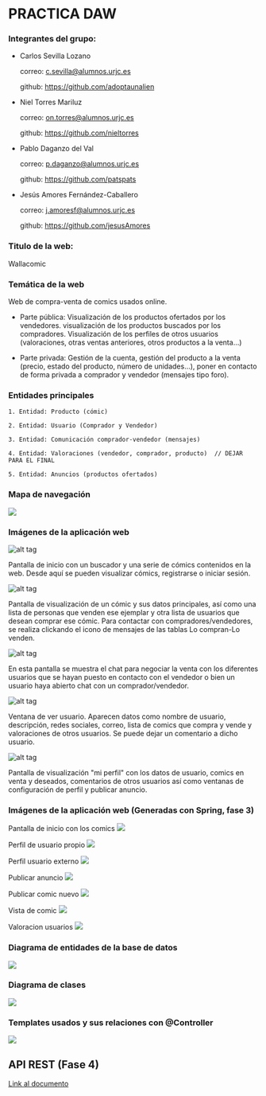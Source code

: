 # PRACTICA DAW

### Integrantes del grupo:

+ Carlos Sevilla Lozano

  correo: c.sevilla@alumnos.urjc.es
  
  github: https://github.com/adoptaunalien
  
+ Niel Torres Mariluz
  
  correo: on.torres@alumnos.urjc.es

  github: https://github.com/nieltorres
  
+ Pablo Daganzo del Val

  correo: p.daganzo@alumnos.urjc.es
  
  github: https://github.com/patspats
  
+ Jesús Amores Fernández-Caballero

  correo: j.amoresf@alumnos.urjc.es
  
  github: https://github.com/jesusAmores

### Titulo de la web:
  
  Wallacomic

### Temática de la web

  Web de compra-venta de comics usados online.

+ Parte pública: Visualización de los productos ofertados por los vendedores. visualización de los productos buscados por los compradores. Visualización de los perfiles de otros usuarios (valoraciones, otras ventas anteriores, otros productos a la venta...)
    
+ Parte privada: Gestión de la cuenta, gestión del producto a la venta (precio, estado del producto, número de unidades...), poner en contacto de forma privada a comprador y vendedor (mensajes tipo foro).
    
### Entidades principales

    1. Entidad: Producto (cómic)
    
    2. Entidad: Usuario (Comprador y Vendedor)
    
    3. Entidad: Comunicación comprador-vendedor (mensajes)
    
    4. Entidad: Valoraciones (vendedor, comprador, producto)  // DEJAR PARA EL FINAL
    
    5. Entidad: Anuncios (productos ofertados)

### Mapa de navegación
<img src="https://github.com/AdoptaUnAlien/DAW/blob/master/mapa_de_navegaci%C3%B3n.jpg"/>

### Imágenes de la aplicación web
   
![alt tag](https://github.com/AdoptaUnAlien/DAW/blob/master/Fase%202/screenshots/index_no_registro.png)

  Pantalla de inicio con un buscador y una serie de cómics contenidos en la web. Desde aquí se pueden visualizar cómics, registrarse o     iniciar sesión. 

![alt tag](https://github.com/AdoptaUnAlien/DAW/blob/master/Fase%202/screenshots/ver_comic.png)

  Pantalla de visualización de un cómic y sus datos principales, así como una lista de personas que venden ese ejemplar y otra lista de   usuarios que desean comprar ese cómic. Para contactar con compradores/vendedores, se realiza clickando el icono de mensajes de las       tablas Lo compran-Lo venden.

![alt tag](https://github.com/AdoptaUnAlien/DAW/blob/master/Fase%202/screenshots/mensajes.png)

  En esta pantalla se muestra el chat para negociar la venta con los diferentes usuarios que se hayan puesto en contacto con el vendedor   o bien un usuario haya abierto chat con un comprador/vendedor.

![alt tag](https://github.com/AdoptaUnAlien/DAW/blob/master/Fase%202/screenshots/ver_usuario.png)

  Ventana de ver usuario. Aparecen datos como nombre de usuario, descripción, redes sociales, correo, lista de comics que compra y vende   y valoraciones de otros usuarios. Se puede dejar un comentario a dicho usuario.

![alt tag](https://github.com/AdoptaUnAlien/DAW/blob/master/Fase%202/screenshots/ver_perfil.png)

  Pantalla de visualización "mi perfil" con los datos de usuario, comics en venta y deseados, comentarios de otros usuarios así como       ventanas de configuración de perfil y publicar anuncio. 
    

### Imágenes de la aplicación web (Generadas con Spring, fase 3)

Pantalla de inicio con los comics
<img src="https://github.com/AdoptaUnAlien/DAW/blob/master/capturasFase3/main.png"/>

Perfil de usuario propio
<img src="https://github.com/AdoptaUnAlien/DAW/blob/master/capturasFase3/perfil.png"/>

Perfil usuario externo
<img src="https://github.com/AdoptaUnAlien/DAW/blob/master/capturasFase3/perfilotro.png"/>

Publicar anuncio
<img src="https://github.com/AdoptaUnAlien/DAW/blob/master/capturasFase3/public.%20anuncio.png"/>

Publicar comic nuevo
<img src="https://github.com/AdoptaUnAlien/DAW/blob/master/capturasFase3/publica%20comic.png"/>

Vista de comic
<img src="https://github.com/AdoptaUnAlien/DAW/blob/master/capturasFase3/comic.png"/>

Valoracion usuarios
<img src="https://github.com/AdoptaUnAlien/DAW/blob/master/capturasFase3/valoraciones.png"/>



### Diagrama de entidades de la base de datos
<img src="https://github.com/AdoptaUnAlien/DAW/blob/master/capturasFase3/ER.bmp"/>


### Diagrama de clases
<img src="https://github.com/AdoptaUnAlien/DAW/blob/master/capturasFase3/clases.bmp"/>

### Templates usados y sus relaciones con @Controller
<img src="https://github.com/AdoptaUnAlien/DAW/blob/master/capturasFase3/tabla-relaciones.bmp"/>

## API REST (Fase 4)

[Link al documento](https://github.com/AdoptaUnAlien/DAW/blob/master/API.md)
